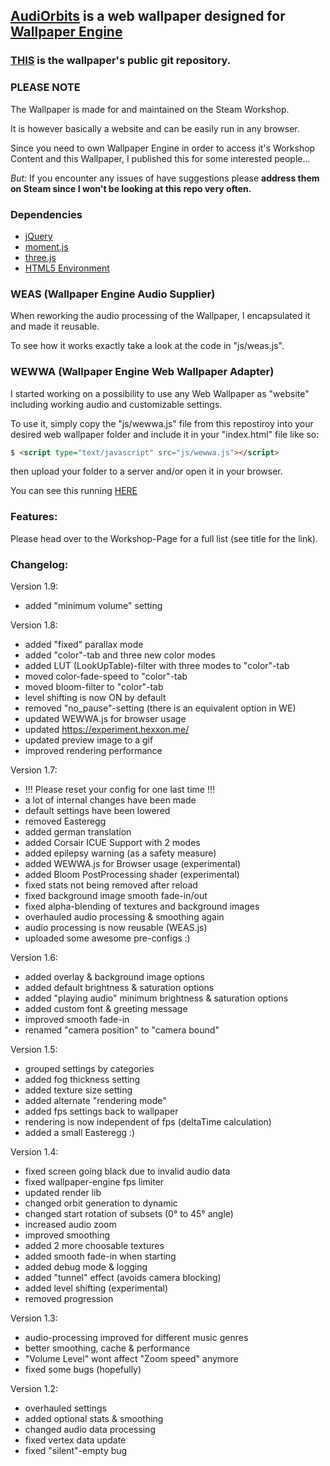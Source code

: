 ## [AudiOrbits](https://steamcommunity.com/sharedfiles/filedetails/?id=1396475780) is a web wallpaper designed for [Wallpaper Engine](https://steamcommunity.com/app/431960)

### [THIS](https://github.com/Hexxonite/audiorbits) is the wallpaper's public git repository.

### PLEASE NOTE

The Wallpaper is made for and maintained on the Steam Workshop.

It is however basically a website and can be easily run in any browser.

Since you need to own Wallpaper Engine in order to access it's Workshop Content and this Wallpaper, I published this for some interested people...

*But:* If you encounter any issues of have suggestions please **address them on Steam since I won't be looking at this repo very often.**

### Dependencies
- [jQuery](https://jquery.com/)
- [moment.js](https://momentjs.com/)
- [three.js](https://threejs.org/)
- [HTML5 Environment](https://html5test.com/)


### WEAS (Wallpaper Engine Audio Supplier)

When reworking the audio processing of the Wallpaper, I encapsulated it and made it reusable.

To see how it works exactly take a look at the code in "js/weas.js".



### WEWWA (Wallpaper Engine Web Wallpaper Adapter)

I started working on a possibility to use any Web Wallpaper as "website" including working audio and customizable settings.

To use it, simply copy the "js/wewwa.js" file from this repostiroy into your desired web wallpaper folder and include it in your "index.html" file like so:

```html
$ <script type="text/javascript" src="js/wewwa.js"></script>
```

then upload your folder to a server and/or open it in your browser.

You can see this running [HERE](https://experiment.hexxon.me/)



### Features:

Please head over to the Workshop-Page for a full list (see title for the link).



### Changelog:

Version 1.9:
- added "minimum volume" setting

Version 1.8:
- added "fixed" parallax mode
- added "color"-tab and three new color modes
- added LUT (LookUpTable)-filter with three modes to "color"-tab
- moved color-fade-speed to "color"-tab
- moved bloom-filter to "color"-tab
- level shifting is now ON by default
- removed "no_pause"-setting (there is an equivalent option in WE)
- updated WEWWA.js for browser usage
- updated https://experiment.hexxon.me/
- updated preview image to a gif
- improved rendering performance


Version 1.7:
- !!! Please reset your config for one last time !!!
- a lot of internal changes have been made
- default settings have been lowered
- removed Easteregg
- added german translation
- added Corsair ICUE Support with 2 modes
- added epilepsy warning (as a safety measure)
- added WEWWA.js for Browser usage (experimental)
- added Bloom PostProcessing shader (experimental)
- fixed stats not being removed after reload
- fixed background image smooth fade-in/out
- fixed alpha-blending of textures and background images
- overhauled audio processing & smoothing again
- audio processing is now reusable (WEAS.js)
- uploaded some awesome pre-configs :)


Version 1.6:
- added overlay & background image options
- added default brightness & saturation options
- added "playing audio" minimum brightness & saturation options 
- added custom font & greeting message
- improved smooth fade-in 
- renamed "camera position" to "camera bound"


Version 1.5:
- grouped settings by categories
- added fog thickness setting
- added texture size setting
- added alternate "rendering mode"
- added fps settings back to wallpaper
- rendering is now independent of fps (deltaTime calculation)
- added a small Easteregg :)


Version 1.4:
- fixed screen going black due to invalid audio data
- fixed wallpaper-engine fps limiter
- updated render lib
- changed orbit generation to dynamic
- changed start rotation of subsets (0° to 45° angle)
- increased audio zoom
- improved smoothing
- added 2 more choosable textures
- added smooth fade-in when starting
- added debug mode & logging
- added "tunnel" effect (avoids camera blocking)
- added level shifting (experimental)
- removed progression


Version 1.3:
- audio-processing improved for different music genres
- better smoothing, cache & performance
- "Volume Level" wont affect "Zoom speed" anymore
- fixed some bugs (hopefully)


Version 1.2:
- overhauled settings
- added optional stats & smoothing
- changed audio data processing
- fixed vertex data update
- fixed "silent"-empty bug
